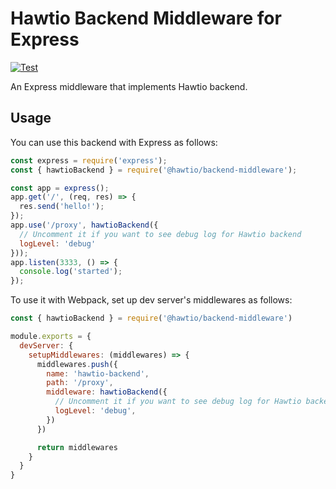 # Hawtio Backend Middleware for Express

[![Test](https://github.com/hawtio/hawtio-backend-middleware/actions/workflows/test.yml/badge.svg)](https://github.com/hawtio/hawtio-backend-middleware/actions/workflows/test.yml)

An Express middleware that implements Hawtio backend.

## Usage

You can use this backend with Express as follows:

```javascript
const express = require('express');
const { hawtioBackend } = require('@hawtio/backend-middleware');

const app = express();
app.get('/', (req, res) => {
  res.send('hello!');
});
app.use('/proxy', hawtioBackend({
  // Uncomment it if you want to see debug log for Hawtio backend
  logLevel: 'debug'
}));
app.listen(3333, () => {
  console.log('started');
});
```

To use it with Webpack, set up dev server's middlewares as follows:
```javascript
const { hawtioBackend } = require('@hawtio/backend-middleware')

module.exports = {
  devServer: {
    setupMiddlewares: (middlewares) => {
      middlewares.push({
        name: 'hawtio-backend',
        path: '/proxy',
        middleware: hawtioBackend({
          // Uncomment it if you want to see debug log for Hawtio backend
          logLevel: 'debug',
        })
      })

      return middlewares
    }
  }
}
```
